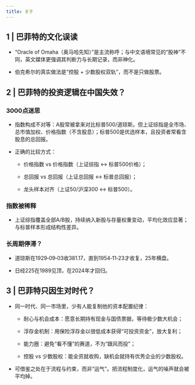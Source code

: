 ```yaml
---
title: 关于
---
```


## 1 | 巴菲特的文化误读

* “Oracle of Omaha（奥马哈先知）”是主流称呼；与中文语境常见的“股神”不同，英文媒体更强调其判断力与长期记录，而非神化。

* 伯克希尔的真实做法是“控股 + 少数股权双轨”，而不是只做股票。

## 2 | 巴菲特的投资逻辑在中国失效？

### 3000点迷思

* 指数构成不对等：A股常被拿来对比标普500/道琼斯。但上证综指是全市场、总市值加权、价格指数（不含股息）；标普500是优选样本，且投资者常看含股息的总回报。

* 正确的比较方式：

  * 价格指数 vs 价格指数（上证综指 ↔ 标普500价格）；

  * 总回报 vs 总回报（上证总回报 ↔ 标普总回报）；

  * 龙头样本对齐（上证50/沪深300 ↔ 标普500）。

### 指数被稀释

* 上证综指覆盖全部A/B股，持续纳入新股与存量权重变动，平均化效应显著；与标普样本形成结构性差异。

### 长周期停滞？

* 道琼斯在1929‑09‑03收381.17，直到1954‑11‑23才收复，25年横盘。

* 日经225在1989见顶，在2024年才回归。

## 3 | 巴菲特只因生对时代？

* 同一时代、同一市场里，少有人能复制他的资本配置纪律：

  * 耐心与机会成本：愿意长期持有现金与国债票据，等待极少数大机会；

  * 浮存金机制：用保险浮存金以很低成本获得“可投资资金”，放大复利；

  * 能力圈：避免“看不懂”的赛道，不为“跟风而投”；

  * 控股 vs 少数股权：能全资就收购，缺机会就持有优秀企业的少数股权。

* 可借鉴之处在于流程与约束，而非“运气”。把流程制度化，运气的噪声就会被平均掉。
